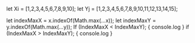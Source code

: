 let Xi = [1,2,3,4,5,6,7,8,9,10];
let Yj = [1,2,3,4,5,6,7,8,9,10,11,12,13,14,15];

let indexMaxX = x.indexOf(Math.max(...x));
let indexMaxY = y.indexOf(Math.max(...y));
If (IndexMaxX < IndexMaxY); {
  console.log 
  } if  (IndexMaxX > IndexMaxY); { 
  console.log }
